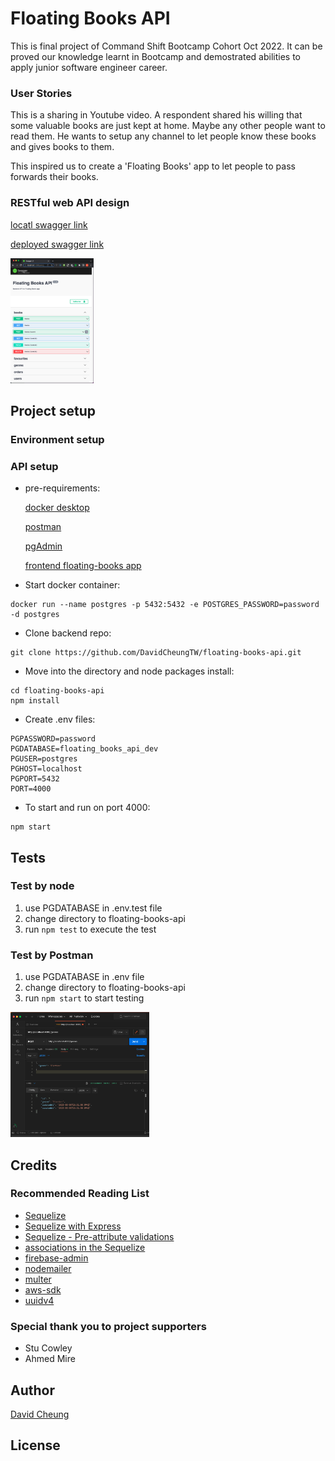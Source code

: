 # Floating Books API

This is final project of Command Shift Bootcamp Cohort Oct 2022. It can be proved our knowledge learnt in Bootcamp and demostrated abilities to apply junior software engineer career.

### User Stories

This is a sharing in Youtube video. A respondent shared his willing that some valuable books are just kept at home. Maybe any other people want to read them. He wants to setup any channel to let people know these books and gives books to them.

This inspired us to create a 'Floating Books' app to let people to pass forwards their books.

### RESTful web API design

[locatl swagger link](http://localhost:4000/swagger)

[deployed swagger link]()

<img src="screenshots\swagger-screen.png" height="200">

## Project setup

### Environment setup

### API setup

- pre-requirements:

  [docker desktop](https://docs.docker.com/desktop/install/mac-install/)

  [postman](https://www.postman.com/downloads/)

  [pgAdmin](https://www.pgadmin.org/download/)

  [frontend floating-books app](https://github.com/SomiaHussain/floating-books.git)

- Start docker container:

```
docker run --name postgres -p 5432:5432 -e POSTGRES_PASSWORD=password -d postgres
```

- Clone backend repo:

```
git clone https://github.com/DavidCheungTW/floating-books-api.git
```

- Move into the directory and node packages install:

```
cd floating-books-api
npm install
```

- Create .env files:

```
PGPASSWORD=password
PGDATABASE=floating_books_api_dev
PGUSER=postgres
PGHOST=localhost
PGPORT=5432
PORT=4000
```

- To start and run on port 4000:

```
npm start
```

## Tests

### Test by node

1. use PGDATABASE in .env.test file
2. change directory to floating-books-api
3. run `npm test` to execute the test

### Test by Postman

1. use PGDATABASE in .env file
2. change directory to floating-books-api
3. run `npm start` to start testing

<img src="screenshots\postman-screen.png" height="200">

## Credits

### Recommended Reading List

- [Sequelize](https://sequelize.org/)
- [Sequelize with Express](https://www.codementor.io/@mirko0/how-to-use-sequelize-with-node-and-express-i24l67cuz)
- [Sequelize - Pre-attribute validations](https://sequelize.org/docs/v6/core-concepts/validations-and-constraints/)
- [associations in the Sequelize](https://sequelize.org/docs/v6/core-concepts/assocs/)
- [firebase-admin](https://firebase.google.com/docs/auth/admin/verify-id-tokens)
- [nodemailer](https://javascript.plainenglish.io/send-emails-for-your-node-js-application-using-nodemailer-express-b12584d999af)
- [multer](https://www.npmjs.com/package/multer)
- [aws-sdk](https://aws.amazon.com/sdk-for-javascript/)
- [uuidv4](https://www.npmjs.com/package/uuidv4)

### Special thank you to project supporters

- Stu Cowley
- Ahmed Mire

## Author

[David Cheung](https://www.linkedin.com/in/david-cheung-473597199/)

## License
